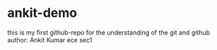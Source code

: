 # ankit-demo
this is my first github-repo for the understanding of the git and github
<br>
author: Ankit Kumar ece sec1
